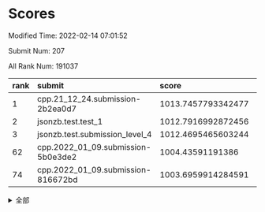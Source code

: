 # Scores

Modified Time: 2022-02-14 07:01:52

Submit Num: 207

All Rank Num: 191037

| rank |               submit               |       score        |       sigma        | pk_num |
| :--- | :--------------------------------- | :----------------- | :----------------- | :----- |
| 1    | cpp.21_12_24.submission-2b2ea0d7   | 1013.7457793342477 | 0.8253036240353703 | 3687   |
| 2    | jsonzb.test.test_1                 | 1012.7916992872456 | 0.8093056524376308 | 3693   |
| 3    | jsonzb.test.submission_level_4     | 1012.4695465603244 | 0.8425235315726155 | 3694   |
| 62   | cpp.2022_01_09.submission-5b0e3de2 | 1004.43591191386   | 0.7199969638746894 | 3692   |
| 74   | cpp.2022_01_09.submission-816672bd | 1003.6959914284591 | 0.7022936589551607 | 3692   |


<details>
<summary>全部</summary>

| rank |                 submit                 |       score        |       sigma        | pk_num |
| :--- | :------------------------------------- | :----------------- | :----------------- | :----- |
| 1    | cpp.21_12_24.submission-2b2ea0d7       | 1013.7457793342477 | 0.8253036240353703 | 3687   |
| 2    | jsonzb.test.test_1                     | 1012.7916992872456 | 0.8093056524376308 | 3693   |
| 3    | jsonzb.test.submission_level_4         | 1012.4695465603244 | 0.8425235315726155 | 3694   |
| 4    | gobigger.level_3.submission_level_3_29 | 1011.8706377424504 | 0.7702601338409526 | 3685   |
| 5    | gobigger.level_3.submission_level_3_2  | 1011.7423882506064 | 0.7935997112918188 | 3695   |
| 6    | gobigger.level_3.submission_level_3_38 | 1011.3402970663435 | 0.7830586668725441 | 3693   |
| 7    | gobigger.level_3.submission_level_3_24 | 1011.0793270246679 | 0.7733717991444382 | 3693   |
| 8    | gobigger.level_3.submission_level_3_10 | 1011.0066176651201 | 0.7755442893653847 | 3693   |
| 9    | gobigger.level_3.submission_level_3_30 | 1010.8500002155575 | 0.7581351313641528 | 3691   |
| 10   | gobigger.level_3.submission_level_3_1  | 1010.8100356239198 | 0.7438226620570453 | 3695   |
| 11   | gobigger.level_3.submission_level_3_7  | 1010.6834233211745 | 0.7642475221881286 | 3692   |
| 12   | gobigger.level_3.submission_level_3_14 | 1010.665403413586  | 0.796728521382962  | 3694   |
| 13   | gobigger.level_3.submission_level_3_12 | 1010.5937013718577 | 0.7527799190892769 | 3692   |
| 14   | gobigger.level_3.submission_level_3_23 | 1010.534819468739  | 0.7726134895394903 | 3691   |
| 15   | gobigger.level_3.submission_level_3_40 | 1010.5273766648043 | 0.7702401601648309 | 3694   |
| 16   | gobigger.level_3.submission_level_3_3  | 1010.4992446538853 | 0.748220704130456  | 3692   |
| 17   | gobigger.level_3.submission_level_3_34 | 1010.3914026354834 | 0.7476424052580739 | 3689   |
| 18   | gobigger.level_3.submission_level_3_4  | 1010.3723725668372 | 0.7749082388685048 | 3691   |
| 19   | gobigger.level_3.submission_level_3_11 | 1010.2868019203498 | 0.7566673026192648 | 3691   |
| 20   | gobigger.level_3.submission_level_3_16 | 1010.06557047596   | 0.7564395609959088 | 3691   |
| 21   | gobigger.level_3.submission_level_3_32 | 1010.0095038213063 | 0.7379227123354323 | 3690   |
| 22   | gobigger.level_3.submission_level_3_45 | 1009.9875275960254 | 0.7556071658118716 | 3690   |
| 23   | gobigger.level_3.submission_level_3_19 | 1009.9350927429513 | 0.7620010092472541 | 3693   |
| 24   | gobigger.level_3.submission_level_3_21 | 1009.8778869554092 | 0.7534140107841127 | 3698   |
| 25   | gobigger.level_3.submission_level_3_20 | 1009.8456587070376 | 0.7663590647285577 | 3688   |
| 26   | gobigger.level_3.submission_level_3_39 | 1009.8320518642688 | 0.7573273540512996 | 3693   |
| 27   | gobigger.level_3.submission_level_3_18 | 1009.7779814705816 | 0.7525569921056667 | 3685   |
| 28   | gobigger.level_3.submission_level_3_31 | 1009.7599073311408 | 0.765000862642052  | 3696   |
| 29   | gobigger.level_3.submission_level_3_47 | 1009.7477162846066 | 0.7431402102542242 | 3695   |
| 30   | gobigger.level_3.submission_level_3_6  | 1009.7452284993968 | 0.73887348734965   | 3688   |
| 31   | gobigger.level_3.submission_level_3_17 | 1009.6847096531627 | 0.7714826031942392 | 3694   |
| 32   | gobigger.level_3.submission_level_3_33 | 1009.6157656475376 | 0.7564510131726959 | 3694   |
| 33   | gobigger.level_3.submission_level_3_0  | 1009.5934135466194 | 0.7476490983135978 | 3691   |
| 34   | gobigger.level_3.submission_level_3_13 | 1009.578325666222  | 0.7558411503150585 | 3689   |
| 35   | gobigger.level_3.submission_level_3_48 | 1009.5429444493493 | 0.742933570956577  | 3693   |
| 36   | gobigger.level_3.submission_level_3_5  | 1009.4724204532941 | 0.7612916433189677 | 3688   |
| 37   | gobigger.level_3.submission_level_3_27 | 1009.4088701319653 | 0.7755389652568399 | 3693   |
| 38   | gobigger.level_3.submission_level_3_35 | 1009.3753839488174 | 0.75953332590644   | 3687   |
| 39   | gobigger.level_3.submission_level_3_28 | 1009.2904124148337 | 0.7379827095724849 | 3694   |
| 40   | gobigger.level_3.submission_level_3_42 | 1009.2710151914494 | 0.7388800279483597 | 3689   |
| 41   | gobigger.level_3.submission_level_3_41 | 1009.2082311140248 | 0.7495931797221378 | 3689   |
| 42   | gobigger.level_3.submission_level_3_26 | 1009.127065467163  | 0.7486493397744164 | 3695   |
| 43   | gobigger.level_3.submission_level_3_49 | 1009.1036470195747 | 0.7453684220434129 | 3685   |
| 44   | gobigger.level_3.submission_level_3_8  | 1009.0867047583432 | 0.728675802262682  | 3688   |
| 45   | gobigger.level_3.submission_level_3_44 | 1008.8550588669275 | 0.7518466907609319 | 3694   |
| 46   | gobigger.level_3.submission_level_3_9  | 1008.8462739133187 | 0.7467304922592792 | 3689   |
| 47   | gobigger.level_3.submission_level_3_15 | 1008.7445703859443 | 0.7496829251387138 | 3694   |
| 48   | gobigger.level_3.submission_level_3_36 | 1008.6555087501916 | 0.7488387921169304 | 3691   |
| 49   | gobigger.level_3.submission_level_3_25 | 1008.6505524765118 | 0.7242447694570445 | 3691   |
| 50   | gobigger.level_3.submission_level_3_43 | 1008.6505446014951 | 0.7419771996000696 | 3697   |
| 51   | gobigger.level_3.submission_level_3_22 | 1008.6337455987499 | 0.7337530276079146 | 3693   |
| 52   | gobigger.level_3.submission_level_3_37 | 1008.5192759412656 | 0.7324115970033827 | 3688   |
| 53   | gobigger.level_3.submission_level_3_46 | 1008.4283710327043 | 0.7316389128224103 | 3694   |
| 54   | gobigger.level_1.submission_level_1_39 | 1005.6477192270189 | 0.7156139769357742 | 3691   |
| 55   | gobigger.level_1.submission_level_1_6  | 1004.7545183810028 | 0.7315686438429663 | 3695   |
| 56   | gobigger.level_1.submission_level_1_33 | 1004.7452359487061 | 0.7174706408863828 | 3691   |
| 57   | gobigger.level_1.submission_level_1_27 | 1004.726993538495  | 0.7101592818400604 | 3692   |
| 58   | gobigger.level_1.submission_level_1_17 | 1004.6820405423548 | 0.7209460385997007 | 3694   |
| 59   | gobigger.level_1.submission_level_1_35 | 1004.6271169746605 | 0.7195963557943242 | 3688   |
| 60   | gobigger.level_1.submission_level_1_22 | 1004.4869624296551 | 0.7202726860384444 | 3690   |
| 61   | gobigger.level_1.submission_level_1_43 | 1004.4812780111167 | 0.7125772101588299 | 3695   |
| 62   | cpp.2022_01_09.submission-5b0e3de2     | 1004.43591191386   | 0.7199969638746894 | 3692   |
| 63   | gobigger.level_1.submission_level_1_29 | 1004.395868404505  | 0.7136400094734621 | 3695   |
| 64   | gobigger.level_1.submission_level_1_48 | 1004.3825100960586 | 0.7138824187370935 | 3691   |
| 65   | gobigger.level_1.submission_level_1_24 | 1004.2851347391393 | 0.7056395130078766 | 3688   |
| 66   | gobigger.level_1.submission_level_1_4  | 1004.1677774502168 | 0.7203018447592674 | 3690   |
| 67   | gobigger.level_1.submission_level_1_7  | 1004.1055009234659 | 0.7118264157075979 | 3691   |
| 68   | gobigger.level_1.submission_level_1_49 | 1004.0958982837091 | 0.7246213567983804 | 3695   |
| 69   | gobigger.level_1.submission_level_1_31 | 1003.8984181302798 | 0.7121486367358282 | 3692   |
| 70   | gobigger.level_1.submission_level_1_44 | 1003.8929994028484 | 0.7076463683359613 | 3696   |
| 71   | gobigger.level_1.submission_level_1_1  | 1003.8784324329409 | 0.7213666294296333 | 3694   |
| 72   | gobigger.level_1.submission_level_1_34 | 1003.8167158025418 | 0.7035933073716105 | 3696   |
| 73   | gobigger.level_1.submission_level_1_16 | 1003.801857984393  | 0.7079842616100478 | 3688   |
| 74   | cpp.2022_01_09.submission-816672bd     | 1003.6959914284591 | 0.7022936589551607 | 3692   |
| 75   | gobigger.level_1.submission_level_1_11 | 1003.5408270863544 | 0.7277836160100456 | 3693   |
| 76   | gobigger.level_1.submission_level_1_15 | 1003.4738438180115 | 0.7092784557939954 | 3691   |
| 77   | gobigger.level_1.submission_level_1_23 | 1003.4013826925305 | 0.7046747731625754 | 3692   |
| 78   | gobigger.level_1.submission_level_1_10 | 1003.2678955163071 | 0.7159635586693343 | 3692   |
| 79   | gobigger.level_1.submission_level_1_30 | 1003.2235011670216 | 0.7105539695377452 | 3693   |
| 80   | gobigger.level_1.submission_level_1_40 | 1003.1099647778698 | 0.7265972009195039 | 3689   |
| 81   | gobigger.level_1.submission_level_1_37 | 1003.0426060997798 | 0.7343677253566937 | 3699   |
| 82   | gobigger.level_1.submission_level_1_13 | 1002.9824634464507 | 0.722474315276528  | 3692   |
| 83   | gobigger.level_1.submission_level_1_9  | 1002.9820343788161 | 0.7167852373462594 | 3687   |
| 84   | gobigger.level_1.submission_level_1_2  | 1002.9251992440813 | 0.7146214283960581 | 3689   |
| 85   | gobigger.level_1.submission_level_1_5  | 1002.9224908611345 | 0.7035862893434561 | 3692   |
| 86   | gobigger.level_1.submission_level_1_12 | 1002.9087176889731 | 0.7110277382886872 | 3691   |
| 87   | gobigger.level_1.submission_level_1_42 | 1002.8996915153703 | 0.7212440415002807 | 3695   |
| 88   | gobigger.level_1.submission_level_1_3  | 1002.8923004937527 | 0.734989071971454  | 3694   |
| 89   | gobigger.level_1.submission_level_1_45 | 1002.8845839480176 | 0.7153503336335311 | 3690   |
| 90   | gobigger.level_1.submission_level_1_20 | 1002.8816000807926 | 0.7073598815543827 | 3697   |
| 91   | gobigger.level_1.submission_level_1_26 | 1002.7784012711392 | 0.7167481670663378 | 3694   |
| 92   | gobigger.level_1.submission_level_1_46 | 1002.7532656808821 | 0.7153867207995347 | 3694   |
| 93   | gobigger.level_1.submission_level_1_36 | 1002.749633977525  | 0.7159942504998358 | 3692   |
| 94   | gobigger.level_1.submission_level_1_47 | 1002.6604672559583 | 0.7217596621074378 | 3692   |
| 95   | gobigger.level_1.submission_level_1_38 | 1002.6458888603149 | 0.711509480327681  | 3695   |
| 96   | gobigger.level_1.submission_level_1_41 | 1002.5493304602913 | 0.7065981752405569 | 3691   |
| 97   | gobigger.level_1.submission_level_1_14 | 1002.4431855755089 | 0.7186778220047054 | 3687   |
| 98   | gobigger.level_1.submission_level_1_18 | 1002.4185191608061 | 0.710767952201385  | 3694   |
| 99   | gobigger.level_1.submission_level_1_21 | 1002.3095843296552 | 0.7173174229562735 | 3690   |
| 100  | gobigger.level_1.submission_level_1_25 | 1002.2234002971685 | 0.7033873336691909 | 3690   |
| 101  | gobigger.level_1.submission_level_1_19 | 1002.095333155443  | 0.7097416076606403 | 3690   |
| 102  | gobigger.level_1.submission_level_1_32 | 1002.0041930301927 | 0.7108755869797366 | 3690   |
| 103  | gobigger.level_1.submission_level_1_28 | 1001.8544707278245 | 0.7110781094790708 | 3692   |
| 104  | gobigger.level_1.submission_level_1_8  | 1001.4862298037758 | 0.7194751294666782 | 3692   |
| 105  | gobigger.level_1.submission_level_1_0  | 1001.3831754414    | 0.7044356215920116 | 3694   |
| 106  | gobigger.random.submission_random_31   | 997.2779105894402  | 0.7045466429091556 | 3691   |
| 107  | gobigger.random.submission_random_39   | 997.0452744273047  | 0.7105546412144144 | 3693   |
| 108  | gobigger.random.submission_random_12   | 996.9237793716942  | 0.6990342281750848 | 3693   |
| 109  | gobigger.random.submission_random_40   | 996.9191896291023  | 0.7081193858495105 | 3695   |
| 110  | gobigger.random.submission_random_36   | 996.912074139645   | 0.7128347616202987 | 3694   |
| 111  | gobigger.random.submission_random_44   | 996.6216168492001  | 0.7279529426249923 | 3688   |
| 112  | gobigger.random.submission_random_6    | 996.5107190056568  | 0.7127217290555843 | 3690   |
| 113  | gobigger.random.submission_random_38   | 996.4992496036871  | 0.7074558465741572 | 3697   |
| 114  | gobigger.random.submission_random_18   | 996.4677517399797  | 0.7208509633665959 | 3694   |
| 115  | gobigger.random.submission_random_0    | 996.3619364989149  | 0.7109926470099485 | 3692   |
| 116  | gobigger.random.submission_random_41   | 996.3410422949892  | 0.7163920461317081 | 3694   |
| 117  | gobigger.random.submission_random_8    | 996.3195649940742  | 0.713258737122083  | 3694   |
| 118  | gobigger.random.submission_random_16   | 996.2860036784267  | 0.708491374868053  | 3692   |
| 119  | gobigger.random.submission_random_42   | 996.2443289444489  | 0.7080194450379927 | 3689   |
| 120  | gobigger.random.submission_random_37   | 996.2181410195568  | 0.7044810203806096 | 3696   |
| 121  | gobigger.random.submission_random_49   | 996.2017920074187  | 0.7084549250622222 | 3692   |
| 122  | gobigger.random.submission_random_28   | 996.1689511605257  | 0.7207840677732373 | 3696   |
| 123  | gobigger.random.submission_random_21   | 996.1379945886683  | 0.7117220392036127 | 3686   |
| 124  | gobigger.random.submission_random_46   | 995.9631103667757  | 0.7030314455850412 | 3694   |
| 125  | gobigger.random.submission_random_32   | 995.9524286710473  | 0.7051311162940505 | 3695   |
| 126  | gobigger.random.submission_random_27   | 995.923531033665   | 0.7073499715364873 | 3693   |
| 127  | gobigger.random.submission_random_9    | 995.9074519400228  | 0.7344843015036631 | 3693   |
| 128  | gobigger.random.submission_random_26   | 995.9030205708477  | 0.7141976877271782 | 3683   |
| 129  | gobigger.random.submission_random_23   | 995.8788881106991  | 0.7364196163178179 | 3692   |
| 130  | gobigger.random.submission_random_43   | 995.7952865759272  | 0.7198788125330453 | 3690   |
| 131  | gobigger.random.submission_random_19   | 995.7315472443469  | 0.7165619215090437 | 3690   |
| 132  | gobigger.random.submission_random_47   | 995.6767538011276  | 0.7090403499864736 | 3691   |
| 133  | gobigger.random.submission_random_20   | 995.6420111799622  | 0.7075990462351679 | 3692   |
| 134  | gobigger.random.submission_random_25   | 995.6258754968528  | 0.7140426425226357 | 3694   |
| 135  | gobigger.random.submission_random_33   | 995.6219814696433  | 0.7142929726045079 | 3687   |
| 136  | gobigger.random.submission_random_7    | 995.555881071557   | 0.7089953877133447 | 3693   |
| 137  | gobigger.random.submission_random_4    | 995.5202632034473  | 0.7018095673155924 | 3693   |
| 138  | gobigger.random.submission_random_2    | 995.4753974029314  | 0.714681293245769  | 3689   |
| 139  | gobigger.random.submission_random_10   | 995.4564105821969  | 0.6888682622468957 | 3693   |
| 140  | gobigger.random.submission_random_1    | 995.4508395126915  | 0.7169693337926969 | 3692   |
| 141  | gobigger.random.submission_random_17   | 995.4152510955674  | 0.7202438670933072 | 3693   |
| 142  | gobigger.random.submission_random_48   | 995.3037052004964  | 0.7172234453503559 | 3693   |
| 143  | gobigger.random.submission_random_3    | 995.2986241741798  | 0.7238317493988159 | 3694   |
| 144  | gobigger.random.submission_random_15   | 995.2918342042434  | 0.7127765890808531 | 3695   |
| 145  | gobigger.random.submission_random_5    | 995.2534729560117  | 0.7107111114506814 | 3694   |
| 146  | gobigger.random.submission_random_35   | 995.2364750327727  | 0.7128664203768872 | 3695   |
| 147  | gobigger.random.submission_random_29   | 995.1275002236509  | 0.71551473829738   | 3692   |
| 148  | gobigger.random.submission_random_22   | 995.1191006687372  | 0.7066065488182166 | 3688   |
| 149  | gobigger.random.submission_random_24   | 995.0974117161753  | 0.7105765674674219 | 3688   |
| 150  | gobigger.random.submission_random_45   | 995.068915711964   | 0.7131982356639681 | 3684   |
| 151  | gobigger.random.submission_random_34   | 995.0485517774915  | 0.6983010626998971 | 3689   |
| 152  | gobigger.random.submission_random_30   | 994.7985586203499  | 0.7096122704832231 | 3687   |
| 153  | gobigger.random.submission_random_13   | 994.7553613112367  | 0.7145062040023163 | 3689   |
| 154  | gobigger.level_2.submission_level_2_40 | 994.1316016282842  | 0.7311316004767202 | 3693   |
| 155  | gobigger.random.submission_random_11   | 994.0582035834904  | 0.7060500399728583 | 3693   |
| 156  | gobigger.level_2.submission_level_2_14 | 994.0541682420001  | 0.7381442519770864 | 3693   |
| 157  | gobigger.random.submission_random_14   | 993.9209768464143  | 0.714607499951014  | 3690   |
| 158  | gobigger.level_2.submission_level_2_48 | 993.8058109621556  | 0.7441606320365636 | 3691   |
| 159  | gobigger.level_2.submission_level_2_16 | 993.6587213159047  | 0.730013343728928  | 3695   |
| 160  | gobigger.level_2.submission_level_2_26 | 993.5186077196674  | 0.7321099183690379 | 3687   |
| 161  | gobigger.level_2.submission_level_2_21 | 993.4502214592226  | 0.7512417955996353 | 3690   |
| 162  | gobigger.level_2.submission_level_2_24 | 993.4313312644852  | 0.7333783605238337 | 3687   |
| 163  | gobigger.level_2.submission_level_2_8  | 993.3916096673026  | 0.7382680089432124 | 3689   |
| 164  | gobigger.level_2.submission_level_2_42 | 993.321639041166   | 0.7462196600661    | 3691   |
| 165  | gobigger.level_2.submission_level_2_17 | 993.1188257540246  | 0.7437395378241887 | 3686   |
| 166  | gobigger.level_2.submission_level_2_31 | 993.1113258504203  | 0.7351650640883544 | 3689   |
| 167  | gobigger.level_2.submission_level_2_38 | 993.0768101874296  | 0.7379105604144172 | 3693   |
| 168  | gobigger.level_2.submission_level_2_23 | 993.0566274760042  | 0.7333124776866733 | 3695   |
| 169  | gobigger.level_2.submission_level_2_39 | 992.8859013715294  | 0.7486687479280694 | 3690   |
| 170  | gobigger.level_2.submission_level_2_13 | 992.8625405878333  | 0.7247944917950481 | 3696   |
| 171  | gobigger.level_2.submission_level_2_49 | 992.8579674268859  | 0.730082823061302  | 3691   |
| 172  | gobigger.level_2.submission_level_2_4  | 992.8225157274512  | 0.7307042883871441 | 3693   |
| 173  | gobigger.level_2.submission_level_2_7  | 992.8060977684363  | 0.7360497048950219 | 3696   |
| 174  | gobigger.level_2.submission_level_2_12 | 992.5650764368976  | 0.7389654973111889 | 3692   |
| 175  | gobigger.level_2.submission_level_2_25 | 992.5482752113602  | 0.7236642823287557 | 3690   |
| 176  | gobigger.level_2.submission_level_2_20 | 992.5265252199507  | 0.7433987606723935 | 3693   |
| 177  | gobigger.level_2.submission_level_2_0  | 992.4303546241865  | 0.7456387023646311 | 3694   |
| 178  | gobigger.level_2.submission_level_2_29 | 992.3932954693012  | 0.7241486303243413 | 3689   |
| 179  | gobigger.level_2.submission_level_2_46 | 992.3809342313969  | 0.7325568874921522 | 3698   |
| 180  | gobigger.level_2.submission_level_2_44 | 992.3335694046008  | 0.7406359790098979 | 3692   |
| 181  | gobigger.level_2.submission_level_2_45 | 992.3201267365454  | 0.7470088872568433 | 3686   |
| 182  | gobigger.level_2.submission_level_2_28 | 992.3025699625381  | 0.7568772691898032 | 3693   |
| 183  | gobigger.level_2.submission_level_2_2  | 992.2936410435034  | 0.7469298828407825 | 3691   |
| 184  | gobigger.level_2.submission_level_2_9  | 992.2347952386908  | 0.7529023825773283 | 3686   |
| 185  | gobigger.level_2.submission_level_2_27 | 992.177602473118   | 0.7396691861421834 | 3693   |
| 186  | gobigger.level_2.submission_level_2_1  | 992.1516839153954  | 0.7580239871756972 | 3691   |
| 187  | gobigger.level_2.submission_level_2_47 | 992.0968566829158  | 0.7293137753076823 | 3691   |
| 188  | gobigger.level_2.submission_level_2_15 | 992.0831020089718  | 0.7423746398452608 | 3691   |
| 189  | gobigger.level_2.submission_level_2_41 | 991.9566934874218  | 0.7628255832036066 | 3689   |
| 190  | gobigger.level_2.submission_level_2_36 | 991.9391986431289  | 0.7562851592945312 | 3691   |
| 191  | gobigger.level_2.submission_level_2_10 | 991.9154285374169  | 0.7384823909363497 | 3694   |
| 192  | gobigger.level_2.submission_level_2_3  | 991.6930886634209  | 0.7668571997785695 | 3694   |
| 193  | gobigger.level_2.submission_level_2_18 | 991.6723121057437  | 0.7328131306864257 | 3688   |
| 194  | gobigger.level_2.submission_level_2_5  | 991.6240367549341  | 0.7566312635681993 | 3688   |
| 195  | gobigger.level_2.submission_level_2_37 | 991.6052615760042  | 0.7494163242668782 | 3692   |
| 196  | gobigger.level_2.submission_level_2_43 | 991.5097060269908  | 0.7499584006848659 | 3688   |
| 197  | gobigger.level_2.submission_level_2_22 | 991.5080829527493  | 0.7667768882266052 | 3684   |
| 198  | gobigger.level_2.submission_level_2_34 | 991.4214239158878  | 0.7612434707472331 | 3687   |
| 199  | gobigger.level_2.submission_level_2_6  | 991.265660463972   | 0.7697688948739011 | 3691   |
| 200  | gobigger.level_2.submission_level_2_33 | 991.2649157996373  | 0.7767883542760048 | 3681   |
| 201  | gobigger.level_2.submission_level_2_11 | 991.0841958225141  | 0.7558983813383253 | 3691   |
| 202  | gobigger.level_2.submission_level_2_35 | 991.0292076596464  | 0.7358348618187062 | 3690   |
| 203  | gobigger.level_2.submission_level_2_19 | 991.0240857587256  | 0.7435961324802272 | 3691   |
| 204  | gobigger.level_2.submission_level_2_30 | 990.30476370704    | 0.7740934558067276 | 3692   |
| 205  | gobigger.level_2.submission_level_2_32 | 990.1071893515046  | 0.7524716183867187 | 3695   |
| 206  | gobigger.none.submission_none_1        | 977.8202496539706  | 1.2838576923322833 | 3692   |
| 207  | gobigger.none.submission_none_0        | 975.5482267287422  | 1.571053958428916  | 3693   |

</details>